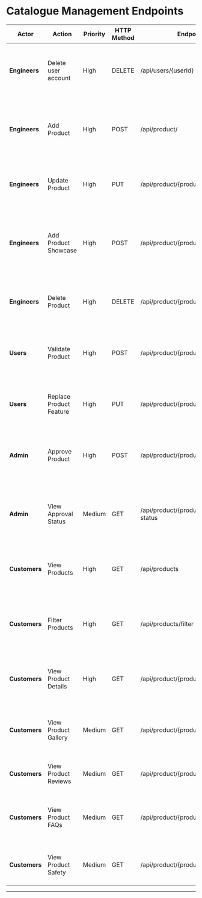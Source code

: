 # **Catalogue Management Endpoints**

| **Actor**        | **Action**             | **Priority** | **HTTP Method** | **Endpoint**                           | **Description** |
|------------------|------------------------|--------------|-----------------|----------------------------------------|-----------------|
| **Engineers**    | Delete user account    | High         | DELETE          | /api/users/{userId}                    | Endpoint to allow users to request the deletion of their account and associated data. |
| **Engineers**    | Add Product            | High         | POST            | /api/product/                          | Endpoint to allow engineers to add new products (requires session token of engineer). |
| **Engineers**    | Update Product         | High         | PUT             | /api/product/{productId}               | Endpoint to allow engineers to update existing products. |
| **Engineers**    | Add Product Showcase   | High         | POST            | /api/product/{productId}/showcase      | Endpoint to allow engineers to add various product showcase images and teardown views. |
| **Engineers**    | Delete Product         | High         | DELETE          | /api/product/{productId}               | Endpoint to allow engineers to delete a product from the catalogue. |
| **Users**        | Validate Product       | High         | POST            | /api/product/{productId}/validate      | Endpoint to allow users to validate the product specifications added by engineers. |
| **Users**        | Replace Product Feature| High         | PUT             | /api/product/{productId}/replace       | Endpoint to allow users to replace or correct a feature of the product. |
| **Admin**        | Approve Product        | High         | POST            | /api/product/{productId}/approve       | Endpoint to allow admin to approve products that have been validated by users. |
| **Admin**        | View Approval Status   | Medium       | GET             | /api/product/{productId}/approval-status | Endpoint to view the approval status of products and details of pending approvals. |
| **Customers**    | View Products          | High         | GET             | /api/products                          | Endpoint to allow customers to view all products in the catalogue. |
| **Customers**    | Filter Products        | High         | GET             | /api/products/filter                   | Endpoint to filter products based on criteria such as screen size, weight, model number, price, ratings, etc. |
| **Customers**    | View Product Details   | High         | GET             | /api/product/{productId}               | Endpoint to view detailed information about a selected product. |
| **Customers**    | View Product Gallery   | Medium       | GET             | /api/product/{productId}/gallery       | Endpoint to view the product's outside showcase and teardown images/videos. |
| **Customers**    | View Product Reviews   | Medium       | GET             | /api/product/{productId}/reviews       | Endpoint to view customer reviews of the product. |
| **Customers**    | View Product FAQs      | Medium       | GET             | /api/product/{productId}/faqs          | Endpoint to view frequently asked questions related to the product. |
| **Customers**    | View Product Safety    | Medium       | GET             | /api/product/{productId}/safety        | Endpoint to view safety information and ratings of the product. |

---
